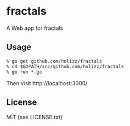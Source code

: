 # fractals

A Web app for fractals

## Usage

    % go get github.com/holizz/fractals
    % cd $GOPATH/src/github.com/holizz/fractals
    % go run *.go

Then visit http://localhost:3000/

## License

MIT (see LICENSE.txt)
